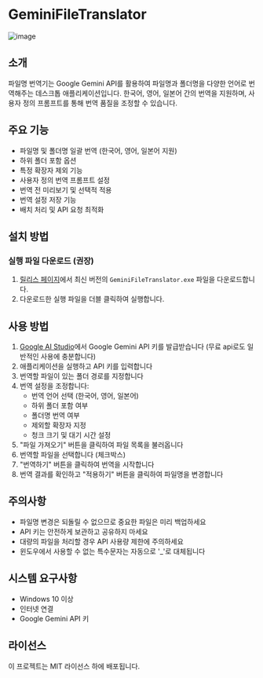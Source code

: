 # GeminiFileTranslator
![image](https://github.com/user-attachments/assets/75d7207a-38b5-4875-9f3c-ff1583c70b5a)



## 소개

파일명 번역기는 Google Gemini API를 활용하여 파일명과 폴더명을 다양한 언어로 번역해주는 데스크톱 애플리케이션입니다. 한국어, 영어, 일본어 간의 번역을 지원하며, 사용자 정의 프롬프트를 통해 번역 품질을 조정할 수 있습니다.

## 주요 기능

- 파일명 및 폴더명 일괄 번역 (한국어, 영어, 일본어 지원)
- 하위 폴더 포함 옵션
- 특정 확장자 제외 기능
- 사용자 정의 번역 프롬프트 설정
- 번역 전 미리보기 및 선택적 적용
- 번역 설정 저장 기능
- 배치 처리 및 API 요청 최적화

## 설치 방법

### 실행 파일 다운로드 (권장)

1. [릴리스 페이지](https://github.com/oot50674/GeminiFileTranslator/releases)에서 최신 버전의 `GeminiFileTranslator.exe` 파일을 다운로드합니다.
2. 다운로드한 실행 파일을 더블 클릭하여 실행합니다.


## 사용 방법

1. [Google AI Studio](https://aistudio.google.com/)에서 Google Gemini API 키를 발급받습니다 (무료 api로도 일반적인 사용에 충분합니다)
2. 애플리케이션을 실행하고 API 키를 입력합니다
3. 번역할 파일이 있는 폴더 경로를 지정합니다
4. 번역 설정을 조정합니다:
   - 번역 언어 선택 (한국어, 영어, 일본어)
   - 하위 폴더 포함 여부
   - 폴더명 번역 여부
   - 제외할 확장자 지정
   - 청크 크기 및 대기 시간 설정
5. "파일 가져오기" 버튼을 클릭하여 파일 목록을 불러옵니다
6. 번역할 파일을 선택합니다 (체크박스)
7. "번역하기" 버튼을 클릭하여 번역을 시작합니다
8. 번역 결과를 확인하고 "적용하기" 버튼을 클릭하여 파일명을 변경합니다

## 주의사항

- 파일명 변경은 되돌릴 수 없으므로 중요한 파일은 미리 백업하세요
- API 키는 안전하게 보관하고 공유하지 마세요
- 대량의 파일을 처리할 경우 API 사용량 제한에 주의하세요
- 윈도우에서 사용할 수 없는 특수문자는 자동으로 '_'로 대체됩니다

## 시스템 요구사항

- Windows 10 이상
- 인터넷 연결
- Google Gemini API 키

## 라이선스
이 프로젝트는 MIT 라이선스 하에 배포됩니다.
